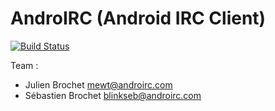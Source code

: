 # AndroIRC (Android IRC Client)

[![Build Status](https://secure.travis-ci.org/androirc/AndroBundle.png)](http://travis-ci.org/androirc/AndroBundle)

Team :
 * Julien Brochet <mewt@androirc.com>
 * Sébastien Brochet <blinkseb@androirc.com>